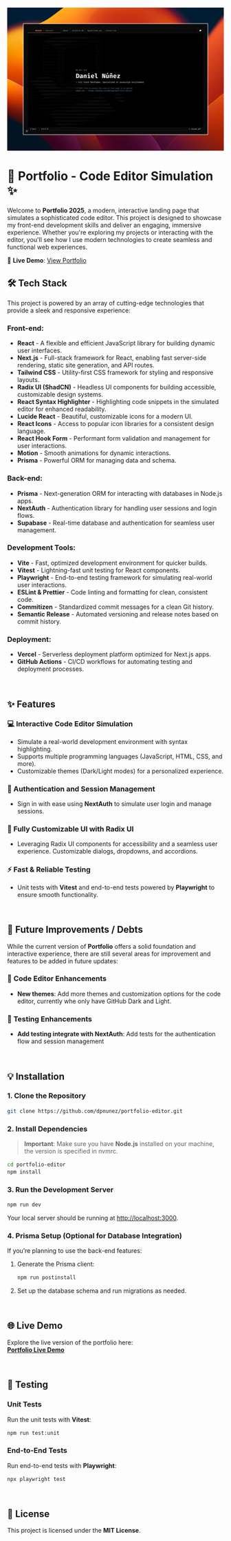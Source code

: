 ![image](./src/assets/portfolio.png)

# 🎨 **Portfolio** - Code Editor Simulation ✨

Welcome to **Portfolio 2025**, a modern, interactive landing page that simulates a sophisticated code editor. This project is designed to showcase my front-end development skills and deliver an engaging, immersive experience. Whether you're exploring my projects or interacting with the editor, you'll see how I use modern technologies to create seamless and functional web experiences.

🚀 **Live Demo**: [View Portfolio](https://portfolio-editor-gamma.vercel.app/)

## 🛠️ **Tech Stack**

This project is powered by an array of cutting-edge technologies that provide a sleek and responsive experience:

### Front-end:

- **React** - A flexible and efficient JavaScript library for building dynamic user interfaces.
- **Next.js** - Full-stack framework for React, enabling fast server-side rendering, static site generation, and API routes.
- **Tailwind CSS** - Utility-first CSS framework for styling and responsive layouts.
- **Radix UI (ShadCN)** - Headless UI components for building accessible, customizable design systems.
- **React Syntax Highlighter** - Highlighting code snippets in the simulated editor for enhanced readability.
- **Lucide React** - Beautiful, customizable icons for a modern UI.
- **React Icons** - Access to popular icon libraries for a consistent design language.
- **React Hook Form** - Performant form validation and management for user interactions.
- **Motion** - Smooth animations for dynamic interactions.
- **Prisma** - Powerful ORM for managing data and schema.

### Back-end:

- **Prisma** - Next-generation ORM for interacting with databases in Node.js apps.
- **NextAuth** - Authentication library for handling user sessions and login flows.
- **Supabase** - Real-time database and authentication for seamless user management.

### Development Tools:

- **Vite** - Fast, optimized development environment for quicker builds.
- **Vitest** - Lightning-fast unit testing for React components.
- **Playwright** - End-to-end testing framework for simulating real-world user interactions.
- **ESLint & Prettier** - Code linting and formatting for clean, consistent code.
- **Commitizen** - Standardized commit messages for a clean Git history.
- **Semantic Release** - Automated versioning and release notes based on commit history.

### Deployment:

- **Vercel** - Serverless deployment platform optimized for Next.js apps.
- **GitHub Actions** - CI/CD workflows for automating testing and deployment processes.

<br />

## ✨ **Features**

### **💻 Interactive Code Editor Simulation**

- Simulate a real-world development environment with syntax highlighting.
- Supports multiple programming languages (JavaScript, HTML, CSS, and more).
- Customizable themes (Dark/Light modes) for a personalized experience.

### **🔐 Authentication and Session Management**

- Sign in with ease using **NextAuth** to simulate user login and manage sessions.

### **🔧 Fully Customizable UI with Radix UI**

- Leveraging Radix UI components for accessibility and a seamless user experience. Customizable dialogs, dropdowns, and accordions.

### **⚡ Fast & Reliable Testing**

- Unit tests with **Vitest** and end-to-end tests powered by **Playwright** to ensure smooth functionality.

<br />

## 🚧 **Future Improvements / Debts**
While the current version of **Portfolio** offers a solid foundation and interactive experience, there are still several areas for improvement and features to be added in future updates:

### 🔄 **Code Editor Enhancements**
- **New themes**: Add more themes and customization options for the code editor, currently whe only have GitHub Dark and Light.

### 🧪 **Testing Enhancements**
- **Add testing integrate with NextAuth**: Add tests for the authentication flow and session management

<br />

## 💡 **Installation**

### 1. **Clone the Repository**

```bash
git clone https://github.com/dpnunez/portfolio-editor.git
```

### 2. **Install Dependencies**

> **Important**: Make sure you have **Node.js** installed on your machine, the version is specified in nvmrc.

```bash
cd portfolio-editor
npm install
```

### 3. **Run the Development Server**

```bash
npm run dev
```

Your local server should be running at [http://localhost:3000](http://localhost:3000).

### 4. **Prisma Setup (Optional for Database Integration)**

If you’re planning to use the back-end features:

1. Generate the Prisma client:

   ```bash
   npm run postinstall
   ```

2. Set up the database schema and run migrations as needed.

<br />

## 🌐 **Live Demo**

Explore the live version of the portfolio here:  
[**Portfolio Live Demo**](https://portfolio-editor-gamma.vercel.app/)

<br />

## 🧪 **Testing**

### Unit Tests

Run the unit tests with **Vitest**:

```bash
npm run test:unit
```

### End-to-End Tests

Run end-to-end tests with **Playwright**:

```bash
npx playwright test
```

<br />

## 📜 **License**

This project is licensed under the **MIT License**.
